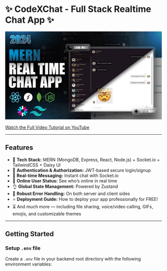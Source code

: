 # ✨ CodeXChat - Full Stack Realtime Chat App ✨

![Demo App](/frontend/public/screenshot-for-readme.png)

[Watch the Full Video Tutorial on YouTube](https://youtu.be/ntKkVrQqBYY)

---

## Features

- 🌟 **Tech Stack:** MERN (MongoDB, Express, React, Node.js) + Socket.io + TailwindCSS + Daisy UI  
- 🎃 **Authentication & Authorization:** JWT-based secure login/signup  
- 👾 **Real-time Messaging:** Instant chat with Socket.io  
- 🚀 **Online User Status:** See who’s online in real time  
- 👌 **Global State Management:** Powered by Zustand  
- 🐞 **Robust Error Handling:** On both server and client sides  
- ⭐ **Deployment Guide:** How to deploy your app professionally for FREE!  
- ⏳ And much more — including file sharing, voice/video calling, GIFs, emojis, and customizable themes  

---

## Getting Started

### Setup `.env` file

Create a `.env` file in your backend root directory with the following environment variables:

